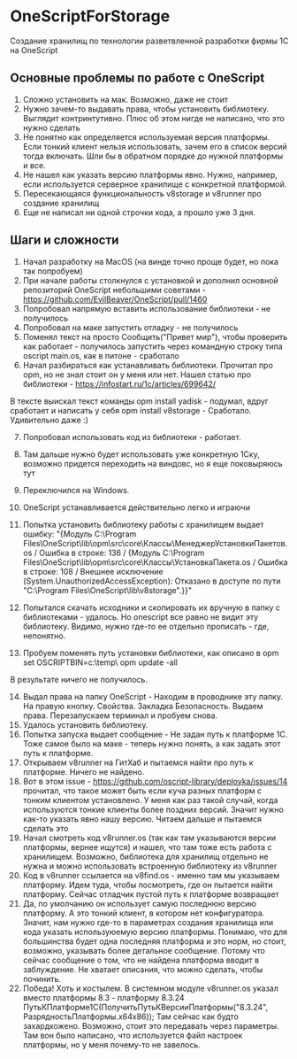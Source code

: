 # OneScriptForStorage

Создание хранилищ по технологии разветвленной разработки фирмы 1С на OneScript

## Основные проблемы по работе с OneScript

1. Сложно установить на мак. Возможно, даже не стоит
2. Нужно зачем-то выдавать права, чтобы установить библиотеку. Выглядит контринтутивно. Плюс об этом нигде не написано, что это нужно сделать
3. Не понятно как определяется используемая версия платформы. Если тонкий клиент нельзя использовать, зачем его в список версий тогда включать. Шли бы в обратном порядке до нужной платформы и все.
4. Не нашел как указать версию платформы явно. Нужно, например, если используется серверное хранилище с конкретной платформой.
5. Пересекающаяся функциональность v8storage и v8runner про создание хранилищ
6. Еще не написал ни одной строчки кода, а прошло уже 3 дня.

## Шаги и сложности

1. Начал разработку на MacOS (на винде точно проще будет, но пока так попробуем)
2. При начале работы столкнулся с установкой и дополнил основной репозиторий OneScript небольшими советами - https://github.com/EvilBeaver/OneScript/pull/1460
3. Попробовал напрямую вставить использование библиотеки - не получилось
4. Попробовал на маке запустить отладку - не получилось
5. Поменял текст на просто Сообщить("Привет мир"), чтобы проверить как работает - получилось запустить через командную строку типа oscript main.os, как в питоне - сработало
6. Начал разбираться как устанавливать библиотеки. Прочитал про opm, но не знал стоит он у меня или нет. Нашел статью про библиотеки - https://infostart.ru/1c/articles/699642/

В тексте выискал текст команды  opm install yadisk - подумал, вдруг сработает и написать у себя opm install v8storage - Сработало. Удивительно даже :)

7. Попробовал использовать код из библиотеки - работает.
8. Там дальше нужно будет использовать уже конкретную 1Ску, возможно придется переходить на виндовс, но я еще поковыряюсь тут

9. Переключился на Windows.
10. OneScript устанавливается действительно легко и играючи
11. Попытка установить библиотеку работы с хранилищем выдает ошибку:
"{Модуль C:\Program Files\OneScript\lib\opm\src\core\Классы\МенеджерУстановкиПакетов.os / Ошибка в строке: 136 / {Модуль C:\Program Files\OneScript\lib\opm\src\core\Классы\УстановкаПакета.os / Ошибка в строке: 108 / Внешнее исключение (System.UnauthorizedAccessException): Отказано в доступе по пути "C:\Program Files\OneScript\lib\v8storage".}}"

12. Попытался скачать исходники и скопировать их вручную в папку с библиотеками - удалось. Но onescript все равно не видит эту библиотеку. Видимо, нужно где-то ее отдельно прописать - где, непонятно.
13. Пробуем поменять путь установки библиотеки, как описано в opm
set OSCRIPTBIN=c:\temp\ 
opm update -all

В результате ничего не получилось.

14. Выдал права на папку OneScript - Находим в проводнике эту папку. На правую кнопку. Свойства. Закладка Безопасность. Выдаем права. Перезапускаем терминал и пробуем снова.
15. Удалось установить библиотеку.
16. Попытка запуска выдает сообщение - Не задан путь к платформе 1С. Тоже самое было на маке - теперь нужно понять, а как задать этот путь к платформе.
17. Открываем v8runner на ГитХаб и пытаемся найти про путь к платформе. Ничего не найдено.
18. Вот в этом issue - https://github.com/oscript-library/deployka/issues/14 прочитал, что такое может быть если куча разных платформ с тонким клиентом установлено. У меня как раз такой случай, когда используются тонкие клиенты более поздних версий. Значит нужно как-то указать явно нашу версию. Читаем дальше и пытаемся сделать это
19. Начал смотреть код v8runner.os (так как там указываются версии платформы, вернее ищутся) и нашел, что там тоже есть работа с хранилищем. Возможно, библиотека для хранилищ отдельно не нужна и можно использовать встроенную библиотеку из v8runner
20. Код в v8runner ссылается на v8find.os - именно там мы указываем платформу. Идем туда, чтобы посмотреть, где он пытается найти платформу. Сейчас отладчик пустой путь к платформе возвращает
21. Да, по умолчанию он использует самую последнюю версию платформу. А это тонкий клиент, в котором нет конфигуратора. Значит, нам нужно где-то в параметрах создания хранилища или кода указать используюемую версию платформы. Понимаю, что для большинства будет одна последняя платформа и это норм, но стоит, возможно, указывать более детальное сообщение. Потому что сейчас сообщение о том, что не найдена платформа вводит в заблуждение. Не хватает описания, что можно сделать, чтобы починить.
22. Победа! Хоть и костылем. В системном модуле v8runner.os указал вместо платформы 8.3 - платформу 8.3.24
ПутьКПлатформе1С(ПолучитьПутьКВерсииПлатформы("8.3.24", РазрядностьПлатформы.x64x86));
Там сейчас как будто захардкожено. Возможно, стоит это передавать через параметры. Там вон было написано, что используется файл настроек платформы, но у меня почему-то не завелось.